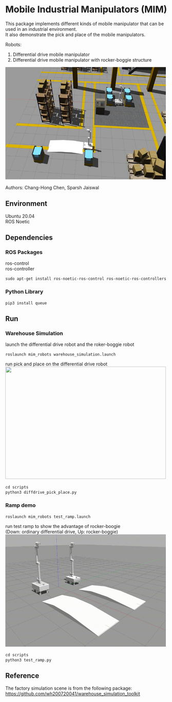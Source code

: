 # Mobile Industrial Manipulators (MIM)
This package implements different kinds of mobile manipulator that can be used in an industrial environment.  
It also demonstrate the pick and place of the mobile manipulators. 

Robots:  
1. Differential drive mobile manipulator
2. Differential drive mobile manipulator with rocker-boggie structure

<img src=videos/warehouse_simulation.jpg width="500" height="350" /> 

Authors: Chang-Hong Chen, Sparsh Jaiswal

## Environment
Ubuntu 20.04  
ROS Noetic  

## Dependencies
### ROS Packages
ros-control  
ros-controller  
```
sudo apt-get install ros-noetic-ros-control ros-noetic-ros-controllers
```
### Python Library
```
pip3 install queue
```

## Run
### Warehouse Simulation
launch the differential drive robot and the roker-boggie robot
```
roslaunch mim_robots warehouse_simulation.launch
```
run pick and place on the differential drive robot  
<img src=videos/pick_and_place_tuned.gif width="500" height="350" />   
```
cd scripts
python3 diffdrive_pick_place.py
```
### Ramp demo
```
roslaunch mim_robots test_ramp.launch
```
run test ramp to show the advantage of rocker-boogie   
(Down: ordinary differential drive, Up: rocker-boggie)  
<img src=videos/ramp_test.gif width="500" height="350" />   
```
cd scripts
python3 test_ramp.py
```

## Reference 
The factory simulation scene is from the following package:  
https://github.com/wh200720041/warehouse_simulation_toolkit
